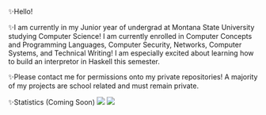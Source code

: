 ✨Hello!

✨I am currently in my Junior year of undergrad at Montana State University studying Computer Science! I am currently enrolled in Computer Concepts and Programming Languages, Computer Security, Networks, Computer Systems, and Technical Writing! I am especially excited about learning how to build an interpretor in Haskell this semester. 

✨Please contact me for permissions onto my private repositories! A majority of my projects are school related and must remain private.

✨Statistics (Coming Soon)
![](https://raw.githubusercontent.com/victoria406/github-stats/master/generated/overview.svg)
![](https://raw.githubusercontent.com/victoria406/github-stats/master/generated/languages.svg)
<!--
**victoria406/victoria406** is a ✨ _special_ ✨ repository because its `README.md` (this file) appears on your GitHub profile.

Here are some ideas to get you started:

- 🔭 I’m currently working on ...
- 🌱 I’m currently learning ...
- 👯 I’m looking to collaborate on ...
- 🤔 I’m looking for help with ...
- 💬 Ask me about ...
- 📫 How to reach me: ...
- 😄 Pronouns: ...
- ⚡ Fun fact: ...
-->

